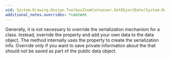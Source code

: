 ```yaml
---
uid: System.Drawing.Design.ToolboxItemContainer.GetObjectData(System.Runtime.Serialization.SerializationInfo,System.Runtime.Serialization.StreamingContext)
additional_notes.overrides: *content
---
```


<p>Generally, it is not necessary to override the serialization mechanism for a <xref href="System.Drawing.Design.ToolboxItemContainer"></xref> class. Instead, override the <xref href="System.Drawing.Design.ToolboxItemContainer.ToolboxData"></xref> property and add your own data to the data object. The <xref href="System.Drawing.Design.ToolboxItemContainer.GetObjectData(System.Runtime.Serialization.SerializationInfo,System.Runtime.Serialization.StreamingContext)"></xref> method internally uses the <xref href="System.Drawing.Design.ToolboxItemContainer.ToolboxData"></xref> property to create the serialization info. Override <xref href="System.Drawing.Design.ToolboxItemContainer.GetObjectData(System.Runtime.Serialization.SerializationInfo,System.Runtime.Serialization.StreamingContext)"></xref> only if you want to save private information about the <xref href="System.Drawing.Design.ToolboxItemContainer"></xref> that should not be saved as part of the public data object.</p>


